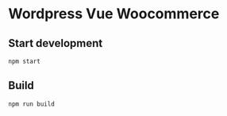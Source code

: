 # Wordpress Vue Woocommerce

## Start development
```
npm start
```

## Build
```
npm run build
```
